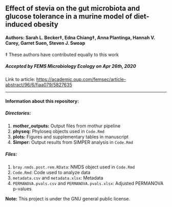 ## Effect of stevia on the gut microbiota and glucose tolerance in a murine model of diet-induced obesity
  
#### **Authors:** Sarah L. Becker‡, Edna Chiang‡, Anna Plantinga, Hannah V. Carey, Garret Suen, Steven J.  Swoap
  
‡ These authors have contributed equally to this work
  
##### Accepted by *FEMS Microbiology Ecology* on Apr 26th, 2020

Link to article: https://academic.oup.com/femsec/article-abstract/96/6/fiaa079/5827635
  
**********

#### Information about this repository:  
  
##### **Directories:**
1. **mother_outputs:** Output files from mothur pipeline
2. **physeq:** Phyloseq objects used in `Code.Rmd`
3. **plots:** Figures and supplementary tables in manuscript
4. **Simper:** Output results from SIMPER analysis in `Code.Rmd`

##### **Files:**
1. `bray.nmds.post.rem.RData`: NMDS object used in `Code.Rmd`
2. `Code.Rmd`: Code used to analyze data
3. `metadata.csv` and `metadata.xlsx`: Metadata
4. `PERMANOVA.pvals.csv` and `PERMANOVA.pvals.xlsx`: Adjusted PERMANOVA p-values

**Note:**  This project is under the GNU general public license.

